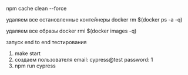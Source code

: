 npm cache clean --force


удаляем все остановленные контейнеры
docker rm $(docker ps -a -q)

удаляем все образы
docker rmi $(docker images -q)

запуск end to end тестирования
1. make start
2. создаем пользователя email: cypress@test password: 1
3. npm run cypress

